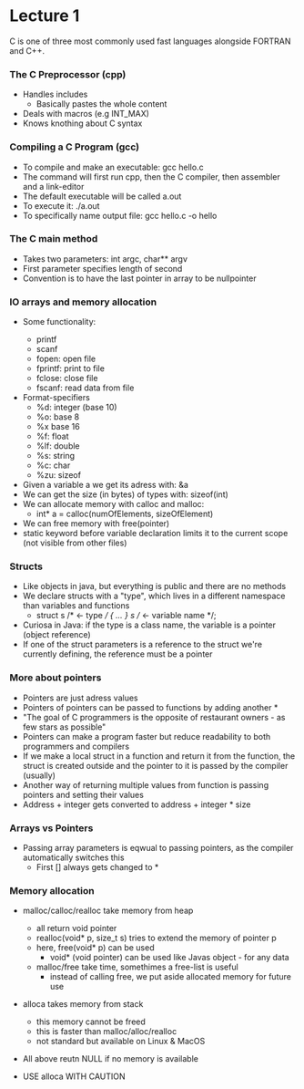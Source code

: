 # Lecture 1

C is one of three most commonly used fast languages alongside FORTRAN and C++.

### The C Preprocessor (cpp)
- Handles includes
	- Basically pastes the whole content
- Deals with macros (e.g INT_MAX)
- Knows knothing about C syntax

### Compiling a C Program (gcc)
- To compile and make an executable: gcc hello.c
- The command will first run cpp, then the C compiler, then assembler and a link-editor
- The default executable will be called a.out
- To execute it: ./a.out
- To specifically name output file: gcc hello.c -o hello

### The C main method
- Takes two parameters: int argc, char** argv
- First parameter specifies length of second
- Convention is to have the last pointer in array to be nullpointer

### IO arrays and memory allocation
- Some <stdio> functionality:
	- printf
	- scanf
	- fopen: open file
	- fprintf: print to file
	- fclose: close file
	- fscanf: read data from file
- Format-specifiers
	- %d: integer (base 10)
	- %o: base 8
	- %x base 16
	- %f: float
	- %lf: double
	- %s: string
	- %c: char
	- %zu: sizeof
- Given a variable a we get its adress with: &a
- We can get the size (in bytes) of types with: sizeof(int)
- We can allocate memory with calloc and malloc:
	- int* a = calloc(numOfElements, sizeOfElement)
- We can free memory with free(pointer)
- static keyword before variable declaration limits it to the current scope (not visible from other files)

### Structs
- Like objects in java, but everything is public and there are no methods
- We declare structs with a "type", which lives in a different namespace than variables and functions
	- struct s /* <- type */ { ... } s /* <- variable name */;
- Curiosa in Java: if the type is a class name, the variable is a pointer (object reference)
- If one of the struct parameters is a reference to the struct we're currently defining, the reference must be a pointer

 
### More about pointers
- Pointers are just adress values
- Pointers of pointers can be passed to functions by adding another *
- "The goal of C programmers is the opposite of restaurant owners - as few stars as possible"
- Pointers can make a program faster but reduce readability to both programmers and compilers
- If we make a local struct in a function and return it from the function, the struct is created outside and the pointer to it is passed by the compiler (usually)
- Another way of returning multiple values from function is passing pointers and setting their values
- Address + integer gets converted to address + integer * size

### Arrays vs Pointers
- Passing array parameters is eqwual to passing pointers, as the compiler automatically switches this
	- First [] always gets changed to *

### Memory allocation
- malloc/calloc/realloc take memory from heap
	- all return void pointer
	- realloc(void* p, size_t s) tries to extend the memory of pointer p
	- here, free(void* p) can be used
		- void* (void pointer) can be used like Javas object - for any data
	- malloc/free take time, somethimes a free-list is useful
		- instead of calling free, we put aside allocated memory for future use
	
- alloca takes memory from stack
	- this memory cannot be freed
	- this is faster than malloc/alloc/realloc
	- not standard but available on Linux & MacOS
- All above reutn NULL if no memory is available
- USE alloca WITH CAUTION

